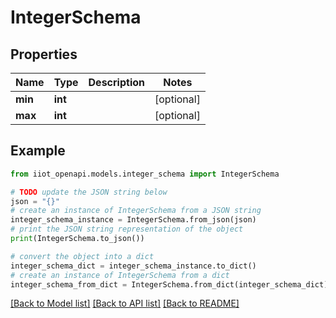 # IntegerSchema


## Properties

Name | Type | Description | Notes
------------ | ------------- | ------------- | -------------
**min** | **int** |  | [optional] 
**max** | **int** |  | [optional] 

## Example

```python
from iiot_openapi.models.integer_schema import IntegerSchema

# TODO update the JSON string below
json = "{}"
# create an instance of IntegerSchema from a JSON string
integer_schema_instance = IntegerSchema.from_json(json)
# print the JSON string representation of the object
print(IntegerSchema.to_json())

# convert the object into a dict
integer_schema_dict = integer_schema_instance.to_dict()
# create an instance of IntegerSchema from a dict
integer_schema_from_dict = IntegerSchema.from_dict(integer_schema_dict)
```
[[Back to Model list]](../README.md#documentation-for-models) [[Back to API list]](../README.md#documentation-for-api-endpoints) [[Back to README]](../README.md)


